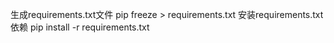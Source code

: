 生成requirements.txt文件
pip freeze > requirements.txt
安装requirements.txt依赖
pip install -r requirements.txt
